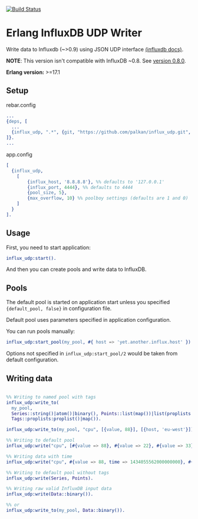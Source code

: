 [![Build Status](https://travis-ci.org/palkan/influx_udp.svg?branch=master)](https://travis-ci.org/palkan/influx_udp)

Erlang InfluxDB UDP Writer
==========================

Write data to Influxdb (~>0.9) using JSON UDP interface [(influxdb docs)](http://influxdb.com/docs/v0.9/concepts/reading_and_writing_data.html).

**NOTE**: This version isn't compatible with InfluxDB ~0.8. See [version 0.8.0](https://github.com/palkan/influx_udp/tree/0.8.0).

**Erlang version:** >=17.1

## Setup

rebar.config
```erlang
...
{deps, [
  ...
  {influx_udp, ".*", {git, "https://github.com/palkan/influx_udp.git", "master"}}
]}.
...
```

app.config
```erlang
[
  {influx_udp,
    [
        {influx_host, '8.8.8.8'}, %% defaults to '127.0.0.1'
        {influx_port, 4444}, %% defaults to 4444
        {pool_size, 5}, 
        {max_overflow, 10} %% poolboy settings (defaults are 1 and 0)
    ]
  }
].
```

## Usage

First, you need to start application: 

```erlang
influx_udp:start().
``` 

And then you can create pools and write data to InfluxDB.

## Pools

The default pool is started on application start unless you specified `{default_pool, false}` in configuration file.

Default pool uses parameters specified in application configuration.

You can run pools manually:

```erlang
influx_udp:start_pool(my_pool, #{ host => 'yet.another.influx.host' }).
```

Options not specified in `influx_udp:start_pool/2` would be taken from default configuration.

## Writing data

```erlang

%% Writing to named pool with tags
influx_udp:write_to(
  my_pool,
  Series::string()|atom()|binary(), Points::list(map())|list(proplists:proplist())|map()|proplists:proplist(),
  Tags::proplists:proplist()|map()). 

influx_udp:write_to(my_pool, "cpu", [{value, 88}], [{host, 'eu-west'}]).

%% Writing to default pool
influx_udp:write("cpu", [#{value => 88}, #{value => 22}, #{value => 33}], [{host, 'eu-west'}]).

%% Writing data with time
influx_udp:write("cpu", #{value => 88, time => 1434055562000000000}, #{host => 'eu-west'}).

%% Writing to default pool without tags
influx_udp:write(Series, Points).

%% Writing raw valid InfluxDB input data
influx_udp:write(Data::binary()).

%% or
influx_udp:write_to(my_pool, Data::binary()).
```
